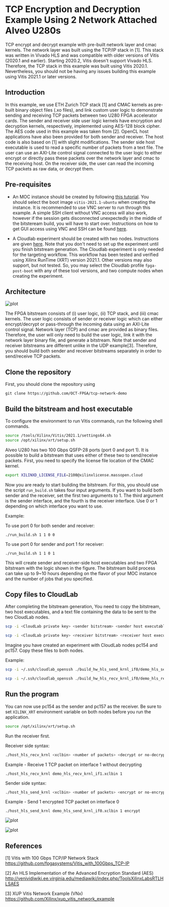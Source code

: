 # TCP Encryption and Decryption Example Using 2 Network Attached Alveo U280s

TCP encrypt and decrypt example with pre-built network layer and cmac kernels. The network layer was built using the TCP/IP stack in [1]. This stack was written in Vivado HLS and was compatible with older versions of Vitis (2020.1 and earlier). Starting 2020.2, Vitis doesn't support Vivado HLS. Therefore, the TCP stack in this example was built using Vitis 2020.1. Nevertheless, you should not be having any issues building this example using Vitis 2021.1 or later versions.

## Introduction

In this example, we use ETH Zurich TCP stack [1] and CMAC kernels as pre-built binary object files (.xo files), and link custom user logic to demonstrate sending and receiving TCP packets between two U280 FPGA accelerator cards. The sender and receiver side user logic kernels have encryption and decryption kernels, respectively, implemented using AES-128 block cipher. The AES code used in this example was taken from [2]. OpenCL host applications have also been provided for both sender and receiver. The host code is also based on [1] with slight modifications. The sender side host executable is used to read a specific number of packets from a text file. The user can use an AXI-Lite control signal connected to the user logic to either encrypt or directly pass these packets over the network layer and cmac to the receiving host. On the receiver side, the user can read the incoming TCP packets as raw data, or decrypt them.   

## Pre-requisites

- An MOC instance should be created by following [this tutorial](https://github.com/OCT-FPGA/oct-tutorials/blob/master/mocsetup/instancesetup.md). You should select the boot image ```vitis-2021.1-ubuntu``` when creating the instance.  It is recommended to use VNC server to run through this example. A simple SSH client without VNC access will also work, however if the session gets disconnected unexpectedly in the middle of the bitsteream build, you will have to start over. Instructions on how to get GUI access using VNC and SSH can be found [here](https://github.com/OCT-FPGA/oct-tutorials/blob/master/vncsshsetup/README.md).

- A Cloudlab experiment should be created with two nodes. Instructions are given [here](https://github.com/OCT-FPGA/oct-tutorials/tree/master/cloudlab-setup). Note that you don't need to set up the experiment until you finish bitstream generation. The Cloudlab experiment is only needed for the targeting workflow. This workflow has been tested and verified using Xilinx RunTime (XRT) version 2021.1. Other versions may also support, but not tested. So, you may select the Cloudlab profile ```fpga-post-boot``` with any of these tool versions, and two compute nodes when creating the experiment.  

## Architecture

![plot](images/demo.jpg)

The FPGA bitstream consists of (i) user logic, (ii) TCP stack, and (iii) cmac kernels. The user logic consists of sender or receiver logic which can either encrypt/decrypt or pass-through the incoming data using an AXI-Lite control signal. Network layer (TCP) and cmac are provided as binary files. Therefore, the user will only need to build the user logic, link it with the network layer binary file, and generate a bitstream. Note that sender and receiver bitstreams are different unlike in the UDP example[3]. Therefore, you should build both sender and receiver bitstreams separately in order to send/receive TCP packets.   


## Clone the repository

First, you should clone the repository using

```git clone https://github.com/OCT-FPGA/tcp-network-demo```

## Build the bitstream and host executable

To configure the environment to run Vitis commands, run the following shell commands.

```bash
source /tools/Xilinx/Vitis/2021.1/settings64.sh
source /opt/xilinx/xrt/setup.sh
```

Alveo U280 has two 100 Gbps QSFP-28 ports (port 0 and port 1). It is possible to build a bitstream that uses either of these two to send/receive packets. First, you need to specify the license file location of the CMAC kernel. 

```bash
export XILINXD_LICENSE_FILE=2100@xilinxlicense.massopen.cloud
```

Now you are ready to start building the bitstream. For this, you should use the script ```run_build.sh``` takes four input arguments. If you want to build both sender and the receiver, set the first two arguments to 1. The third argument is the sender interface, and the fourth is the receiver interface. Use 0 or 1 depending on which interface you want to use.

Example: 

To use port 0 for both sender and receiver:

```./run_build.sh 1 1 0 0```

To use port 0 for sender and port 1 for receiver:

```./run_build.sh 1 1 0 1```


This will create sender and receiver-side host executables and two FPGA bitstream with the logic shown in the figure. The bitstream build process can take up to 9~10 hours depending on the flavor of your MOC instance and the number of jobs that you specified.  

## Copy files to CloudLab

After completing the bitstream generation, You need to copy the bitstream, two host executables, and a text file containing the data to be sent to the two CloudLab nodes.

```bash
scp -i <CloudLab private key> <sender bitstream> <sender host executable> <text file> <user name>@<sender CloudLab node IP>:<destination directory>
```

```bash
scp -i <CloudLab private key> <receiver bitstream> <receiver host executable> <user name>@<receiver CloudLab node IP>:<destination directory>
```


Imagine you have created an experiment with CloudLab nodes pc154 and pc157. Copy these files to both nodes.

Example:

```bash
scp -i ~/.ssh/cloudlab_openssh ./build_hw_hls_send_krnl_if0/demo_hls_send_krnl_if0.xclbin ./host/build_sw_hls_send_krnl/host_hls_send_krnl ./host/alice29.txt suranga@pc154.cloudlab.umass.edu:~
```

```bash
scp -i ~/.ssh/cloudlab_openssh ./build_hw_hls_recv_krnl_if0/demo_hls_recv_krnl_if0.xclbin ./host/build_sw_hls_recv_krnl/host_hls_recv_krnl suranga@pc157.cloudlab.umass.edu:~
```

## Run the program

You can now use pc154 as the sender and pc157 as the receiver. Be sure to set ```XILINX_XRT``` environment variable on both nodes before you run the application.

```bash
source /opt/xilinx/xrt/setup.sh
```

Run the receiver first.

Receiver side syntax:

```bash
./host_hls_recv_krnl <xclbin> <number of packets> <decrypt or no-decrypt (optional)> <receiver IP (optional)> 
```

Example - Receive 1 TCP packet on interface 1 without decrypting

```
./host_hls_recv_krnl demo_hls_recv_krnl_if1.xclbin 1
```

Sender side syntax:

```bash
./host_hls_send_krnl <xclbin> <number of packets> <encrypt or no-encrypt (optional)> <sender IP (optional)> <receiver IP (optional)> 
```

Example - Send 1 encrypted TCP packet on interface 0

```
./host_hls_send_krnl demo_hls_send_krnl_if0.xclbin 1 encrypt
```

![plot](images/sender.png)

![plot](images/receiver.png)

## References


[1] Vitis with 100 Gbps TCP/IP Network Stack https://github.com/fpgasystems/Vitis_with_100Gbps_TCP-IP

[2] An HLS Implementation of the Advanced Encryption Standard (AES) http://venividiwiki.ee.virginia.edu/mediawiki/index.php/ToolsXilinxLabsRTLHLSAES

[3] XUP Vitis Network Example (VNx) https://github.com/Xilinx/xup_vitis_network_example

